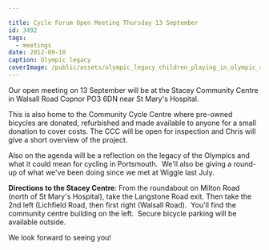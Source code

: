 ```yaml
---

title: Cycle Forum Open Meeting Thursday 13 September
id: 3492
tags:
  - meetings
date: 2012-09-10
caption: Olympic legacy
coverImage: /public/assets/olympic_legacy_children_playing_in_olympic_rings.jpg
---
```


Our open meeting on 13 September will be at the Stacey Community Centre in Walsall Road Copnor PO3 6DN near St Mary's Hospital.

This is also home to the Community Cycle Centre where pre-owned bicycles are donated, refurbished and made available to anyone for a small donation to cover costs. The CCC will be open for inspection and Chris will give a short overview of the project.

Also on the agenda will be a reflection on the legacy of the Olympics and what it could mean for cycling in Portsmouth.  We'll also be giving a round-up of what we've been doing since we met at Wiggle last July.

**Directions to the Stacey Centre**: From the roundabout on Milton Road (north of St Mary's Hospital), take the Langstone Road exit. Then take the 2nd left (Lichfield Road, then first right (Walsall Road).  You'll find the community centre building on the left.  Secure bicycle parking will be available outside.

We look forward to seeing you!

&nbsp;